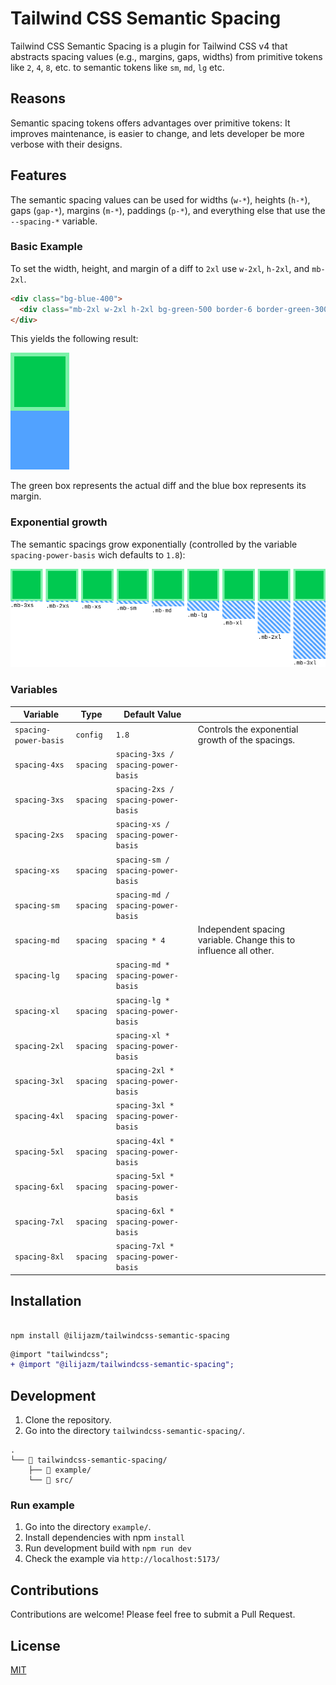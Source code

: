 # Tailwind CSS Semantic Spacing

Tailwind CSS Semantic Spacing is a plugin for Tailwind CSS v4 that abstracts spacing values (e.g., margins, gaps, widths) from primitive tokens like `2`, `4`, `8`, etc. to semantic tokens like `sm`, `md`, `lg` etc.

## Reasons

Semantic spacing tokens offers advantages over primitive tokens:
It improves maintenance, is easier to change, and lets developer be more verbose with their designs.

## Features

The semantic spacing values can be used for widths (`w-*`), heights (`h-*`), gaps (`gap-*`), margins (`m-*`), paddings (`p-*`), and everything else that use the `--spacing-*` variable.

### Basic Example

To set the width, height, and margin of a diff to `2xl` use `w-2xl`, `h-2xl`, and `mb-2xl`.

```html
<div class="bg-blue-400">
  <div class="mb-2xl w-2xl h-2xl bg-green-500 border-6 border-green-300"></div>
</div>
```

This yields the following result:

![Exaple 2XL](docs/example_2xl.png)

The green box represents the actual diff and the blue box represents its margin.

### Exponential growth

The semantic spacings grow exponentially (controlled by the variable `spacing-power-basis` wich defaults to `1.8`):

![Exponential growth](docs/exponential_growth.png)

### Variables

| Variable              | Type      | Default Value                       |                                                                   |
| --------------------- | --------- | ----------------------------------- | ----------------------------------------------------------------- |
| `spacing-power-basis` | `config`  | `1.8`                               | Controls the exponential growth of the spacings.                  |
| `spacing-4xs`         | `spacing` | `spacing-3xs / spacing-power-basis` |                                                                   |
| `spacing-3xs`         | `spacing` | `spacing-2xs / spacing-power-basis` |                                                                   |
| `spacing-2xs`         | `spacing` | `spacing-xs / spacing-power-basis`  |                                                                   |
| `spacing-xs`          | `spacing` | `spacing-sm / spacing-power-basis`  |                                                                   |
| `spacing-sm`          | `spacing` | `spacing-md / spacing-power-basis`  |                                                                   |
| `spacing-md`          | `spacing` | `spacing * 4`                       | Independent spacing variable. Change this to influence all other. |
| `spacing-lg`          | `spacing` | `spacing-md * spacing-power-basis`  |                                                                   |
| `spacing-xl`          | `spacing` | `spacing-lg * spacing-power-basis`  |                                                                   |
| `spacing-2xl`         | `spacing` | `spacing-xl * spacing-power-basis`  |                                                                   |
| `spacing-3xl`         | `spacing` | `spacing-2xl * spacing-power-basis` |                                                                   |
| `spacing-4xl`         | `spacing` | `spacing-3xl * spacing-power-basis` |                                                                   |
| `spacing-5xl`         | `spacing` | `spacing-4xl * spacing-power-basis` |                                                                   |
| `spacing-6xl`         | `spacing` | `spacing-5xl * spacing-power-basis` |                                                                   |
| `spacing-7xl`         | `spacing` | `spacing-6xl * spacing-power-basis` |                                                                   |
| `spacing-8xl`         | `spacing` | `spacing-7xl * spacing-power-basis` |                                                                   |

## Installation

```

npm install @ilijazm/tailwindcss-semantic-spacing

```

```diff
@import "tailwindcss";
+ @import "@ilijazm/tailwindcss-semantic-spacing";
```

## Development

1. Clone the repository.
1. Go into the directory `tailwindcss-semantic-spacing/`.

```
.
└── 📁 tailwindcss-semantic-spacing/
    ├── 📁 example/
    └── 📁 src/
```

### Run example

1. Go into the directory `example/`.
1. Install dependencies with npm `install`
1. Run development build with `npm run dev`
1. Check the example via `http://localhost:5173/`

## Contributions

Contributions are welcome! Please feel free to submit a Pull Request.

## License

[MIT](../LICENSE)
